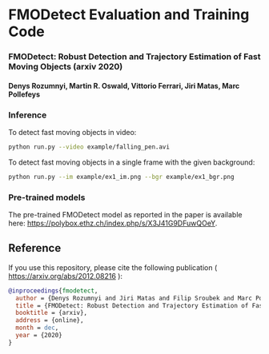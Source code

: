 # FMODetect Evaluation and Training Code 

### FMODetect: Robust Detection and Trajectory Estimation of Fast Moving Objects (arxiv 2020)
#### Denys Rozumnyi, Martin R. Oswald, Vittorio Ferrari, Jiri Matas, Marc Pollefeys

### Inference
To detect fast moving objects in video:
```bash
python run.py --video example/falling_pen.avi
```

To detect fast moving objects in a single frame with the given background:
```bash
python run.py --im example/ex1_im.png --bgr example/ex1_bgr.png
```


### Pre-trained models

The pre-trained FMODetect model as reported in the paper is available here: https://polybox.ethz.ch/index.php/s/X3J41G9DFuwQOeY.

Reference
------------
If you use this repository, please cite the following publication ( https://arxiv.org/abs/2012.08216 ):

```bibtex
@inproceedings{fmodetect,
  author = {Denys Rozumnyi and Jiri Matas and Filip Sroubek and Marc Pollefeys and Martin R. Oswald},
  title = {FMODetect: Robust Detection and Trajectory Estimation of Fast Moving Objects},
  booktitle = {arxiv},
  address = {online},
  month = dec,
  year = {2020}
}
```
